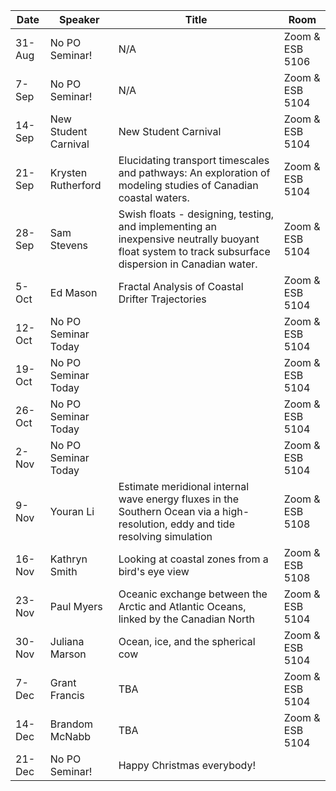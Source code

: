 Date  |  Speaker                                            |  Title                                                                                                |  Room
---------|-----------------------------------------------------|---------------------------------------------------------------------------------------------------------------------|------
31-Aug   | No PO Seminar!                                |  N/A                                                           |  Zoom & ESB 5106
7-Sep    | No PO Seminar!                                |  N/A                                                           |  Zoom & ESB 5104
14-Sep   | New Student Carnival                          |  New Student Carnival                                          |  Zoom & ESB 5104
21-Sep   | Krysten Rutherford                            |  Elucidating transport timescales and pathways: An exploration of modeling studies of Canadian coastal waters.                                          |  Zoom & ESB 5104
28-Sep   | Sam Stevens                                   |  Swish floats - designing, testing, and implementing an inexpensive neutrally buoyant float system to track subsurface dispersion in Canadian water. |  Zoom & ESB 5104
5-Oct    | Ed Mason                                      |  Fractal Analysis of Coastal Drifter Trajectories              |  Zoom & ESB 5104
12-Oct   | No PO Seminar Today                           |                                                                |  Zoom & ESB 5104
19-Oct   | No PO Seminar Today                           |                                                                |  Zoom & ESB 5104
26-Oct   | No PO Seminar Today                           |                                                                |  Zoom & ESB 5104
2-Nov    | No PO Seminar Today                           |                                                                |  Zoom & ESB 5104
9-Nov    | Youran Li                                     |  Estimate meridional internal wave energy fluxes in the Southern Ocean via a high-resolution, eddy and tide resolving simulation                                                           |  Zoom & ESB 5108
16-Nov   | Kathryn Smith                                 |  Looking at coastal zones from a bird's eye view               |  Zoom & ESB 5108
23-Nov   | Paul Myers                                    |  Oceanic exchange between the Arctic and Atlantic Oceans, linked by the Canadian North      |  Zoom & ESB 5104
30-Nov   | Juliana Marson                                |  Ocean, ice, and the spherical cow                             |  Zoom & ESB 5104
7-Dec    | Grant Francis                                 |  TBA                                                           |  Zoom & ESB 5104
14-Dec   | Brandom McNabb                                |  TBA                                                           |  Zoom & ESB 5104
21-Dec   | No PO Seminar!                                |  Happy Christmas everybody!                         
